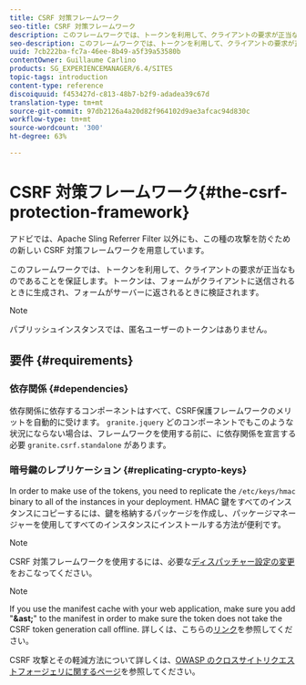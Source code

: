 ```yaml
---
title: CSRF 対策フレームワーク
seo-title: CSRF 対策フレームワーク
description: このフレームワークでは、トークンを利用して、クライアントの要求が正当なものであることを保証します
seo-description: このフレームワークでは、トークンを利用して、クライアントの要求が正当なものであることを保証します
uuid: 7cb222ba-fc7a-46ee-8b49-a5f39a53580b
contentOwner: Guillaume Carlino
products: SG_EXPERIENCEMANAGER/6.4/SITES
topic-tags: introduction
content-type: reference
discoiquuid: f453427d-c813-48b7-b2f9-adadea39c67d
translation-type: tm+mt
source-git-commit: 97db2126a4a20d82f964102d9ae3afcac94d830c
workflow-type: tm+mt
source-wordcount: '300'
ht-degree: 63%

---
```



# CSRF 対策フレームワーク{#the-csrf-protection-framework}

アドビでは、Apache Sling Referrer Filter 以外にも、この種の攻撃を防ぐための新しい CSRF 対策フレームワークを用意しています。

このフレームワークでは、トークンを利用して、クライアントの要求が正当なものであることを保証します。トークンは、フォームがクライアントに送信されるときに生成され、フォームがサーバーに返されるときに検証されます。

>[!NOTE]
>
>パブリッシュインスタンスでは、匿名ユーザーのトークンはありません。

## 要件 {#requirements}

### 依存関係 {#dependencies}

依存関係に依存するコンポーネントはすべて、CSRF保護フレームワークのメリットを自動的に受けます。 `granite.jquery` どのコンポーネントでもこのような状況にならない場合は、フレームワークを使用する前に、に依存関係を宣言する必要 `granite.csrf.standalone` があります。

### 暗号鍵のレプリケーション {#replicating-crypto-keys}

In order to make use of the tokens, you need to replicate the `/etc/keys/hmac` binary to all of the instances in your deployment. HMAC 鍵をすべてのインスタンスにコピーするには、鍵を格納するパッケージを作成し、パッケージマネージャーを使用してすべてのインスタンスにインストールする方法が便利です。

>[!NOTE]
>
>CSRF 対策フレームワークを使用するには、必要な[ディスパッチャー設定の変更](https://helpx.adobe.com/experience-manager/dispatcher/user-guide.html)をおこなってください。

>[!NOTE]
>
>If you use the manifest cache with your web application, make sure you add &quot;**&amp;ast;**&quot; to the manifest in order to make sure the token does not take the CSRF token generation call offline. 詳しくは、こちらの[リンク](https://www.w3.org/TR/offline-webapps/)を参照してください。
>
>CSRF 攻撃とその軽減方法について詳しくは、[OWASP のクロスサイトリクエストフォージェリに関するページ](https://owasp.org/www-community/attacks/csrf)を参照してください。
